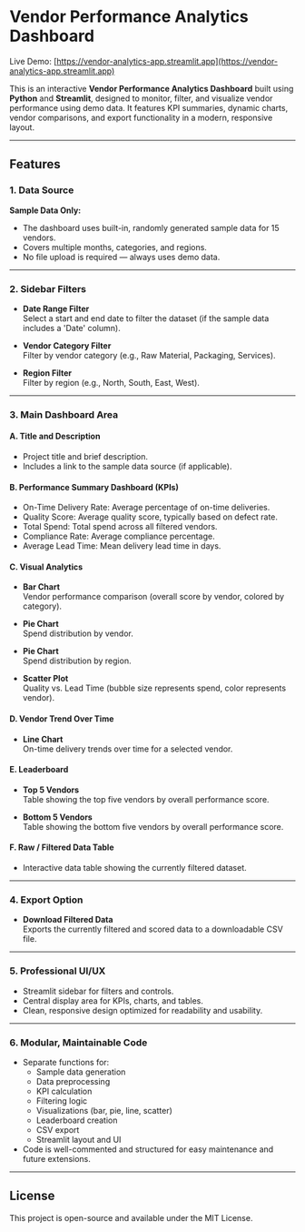 # Vendor Performance Analytics Dashboard

Live Demo: [https://vendor-analytics-app.streamlit.app](https://vendor-analytics-app.streamlit.app)

This is an interactive **Vendor Performance Analytics Dashboard** built using **Python** and **Streamlit**, designed to monitor, filter, and visualize vendor performance using demo data. It features KPI summaries, dynamic charts, vendor comparisons, and export functionality in a modern, responsive layout.

---

## Features

### 1. Data Source

**Sample Data Only:**

- The dashboard uses built-in, randomly generated sample data for 15 vendors.
- Covers multiple months, categories, and regions.
- No file upload is required — always uses demo data.

---

### 2. Sidebar Filters

- **Date Range Filter**  
  Select a start and end date to filter the dataset (if the sample data includes a 'Date' column).

- **Vendor Category Filter**  
  Filter by vendor category (e.g., Raw Material, Packaging, Services).

- **Region Filter**  
  Filter by region (e.g., North, South, East, West).

---

### 3. Main Dashboard Area

#### A. Title and Description

- Project title and brief description.
- Includes a link to the sample data source (if applicable).

#### B. Performance Summary Dashboard (KPIs)

- On-Time Delivery Rate: Average percentage of on-time deliveries.
- Quality Score: Average quality score, typically based on defect rate.
- Total Spend: Total spend across all filtered vendors.
- Compliance Rate: Average compliance percentage.
- Average Lead Time: Mean delivery lead time in days.

#### C. Visual Analytics

- **Bar Chart**  
  Vendor performance comparison (overall score by vendor, colored by category).

- **Pie Chart**  
  Spend distribution by vendor.

- **Pie Chart**  
  Spend distribution by region.

- **Scatter Plot**  
  Quality vs. Lead Time (bubble size represents spend, color represents vendor).

#### D. Vendor Trend Over Time

- **Line Chart**  
  On-time delivery trends over time for a selected vendor.

#### E. Leaderboard

- **Top 5 Vendors**  
  Table showing the top five vendors by overall performance score.

- **Bottom 5 Vendors**  
  Table showing the bottom five vendors by overall performance score.

#### F. Raw / Filtered Data Table

- Interactive data table showing the currently filtered dataset.

---

### 4. Export Option

- **Download Filtered Data**  
  Exports the currently filtered and scored data to a downloadable CSV file.

---

### 5. Professional UI/UX

- Streamlit sidebar for filters and controls.
- Central display area for KPIs, charts, and tables.
- Clean, responsive design optimized for readability and usability.

---

### 6. Modular, Maintainable Code

- Separate functions for:
  - Sample data generation
  - Data preprocessing
  - KPI calculation
  - Filtering logic
  - Visualizations (bar, pie, line, scatter)
  - Leaderboard creation
  - CSV export
  - Streamlit layout and UI
- Code is well-commented and structured for easy maintenance and future extensions.

---

## License

This project is open-source and available under the MIT License.
